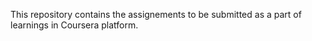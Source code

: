 This repository contains the assignements to be submitted as a part of learnings in Coursera platform.
